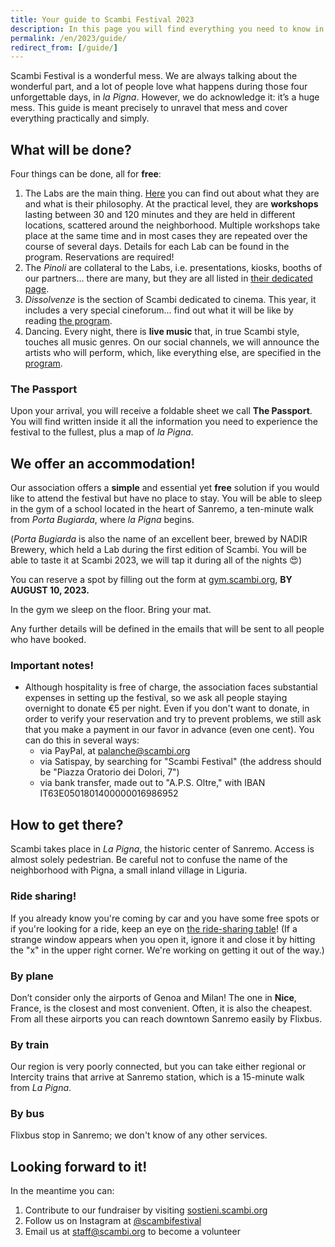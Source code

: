```yaml
---
title: Your guide to Scambi Festival 2023
description: In this page you will find everything you need to know in order to take part to the third edition of Scambi Festival!
permalink: /en/2023/guide/
redirect_from: [/guide/]
---
```

Scambi Festival is a wonderful mess. We are always talking about the wonderful part, and a lot of people love what happens during those four unforgettable days, in *la Pigna*. However, we do acknowledge it: it’s a huge mess. This guide is meant precisely to unravel that mess and cover everything practically and simply.

## What will be done?

Four things can be done, all for **free**:

1. The Labs are the main thing. [Here](https://scambi.org/en/labs) you can find out about what they are and what is their philosophy. At the practical level, they are **workshops** lasting between 30 and 120 minutes and they are held in different locations, scattered around the neighborhood. Multiple workshops take place at the same time and in most cases they are repeated over the course of several days. Details for each Lab can be found in the program. Reservations are required!
2. The *Pinoli* are collateral to the Labs, i.e. presentations, kiosks, booths of our partners… there are many, but they are all listed in [their dedicated page](https://scambi.org/en/2023/pinoli).
3. *Dissolvenze* is the section of Scambi dedicated to cinema. This year, it includes a very special cineforum… find out what it will be like by reading [the program](https://scambi.org/en/program).
4. Dancing. Every night, there is **live music** that, in true Scambi style, touches all music genres. On our social channels, we will announce the artists who will perform, which, like everything else, are specified in the [program](https://scambi.org/en/program).

### The Passport

Upon your arrival, you will receive a foldable sheet we call **The Passport**. You will find written inside it all the information you need to experience the festival to the fullest, plus a map of *la Pigna*.

## We offer an accommodation!

Our association offers a **simple** and essential yet **free** solution if you would like to attend the festival but have no place to stay. You will be able to sleep in the gym of a school located in the heart of Sanremo, a ten-minute walk from *Porta Bugiarda*, where *la Pigna* begins.

(*Porta Bugiarda* is also the name of an excellent beer, brewed by NADIR Brewery, which held a Lab during the first edition of Scambi. You will be able to taste it at Scambi 2023, we will tap it during all of the nights 😍)

You can reserve a spot by filling out the form at [gym.scambi.org](http://gym.scambi.org), **BY AUGUST 10, 2023.**

In the gym we sleep on the floor. Bring your mat.

Any further details will be defined in the emails that will be sent to all people who have booked.

### Important notes!

- Although hospitality is free of charge, the association faces substantial expenses in setting up the festival, so we ask all people staying overnight to donate €5 per night. Even if you don't want to donate, in order to verify your reservation and try to prevent problems, we still ask that you make a payment in our favor in advance (even one cent). You can do this in several ways: 
  - via PayPal, at palanche@scambi.org
  - via Satispay, by searching for "Scambi Festival" (the address should be "Piazza Oratorio dei Dolori, 7")
  - via bank transfer, made out to "A.P.S. Oltre," with IBAN IT63E0501801400000016986952

## How to get there?

Scambi takes place in *La Pigna*, the historic center of Sanremo. Access is almost solely pedestrian. Be careful not to confuse the name of the neighborhood with Pigna, a small inland village in Liguria.

### Ride sharing!

If you already know you're coming by car and you have some free spots or if you're looking for a ride, keep an eye on [the ride-sharing table](https://nuvola.scambi.org/s/QWoqXbCLGM7a6Z9 '2023 Scambi ride sharing')! (If a strange window appears when you open it, ignore it and close it by hitting the "x" in the upper right corner. We're working on getting it out of the way.)

### By plane

Don’t consider only the airports of Genoa and Milan! The one in **Nice**, France, is the closest and most convenient. Often, it is also the cheapest. From all these airports you can reach downtown Sanremo easily by Flixbus.

### By train

Our region is very poorly connected, but you can take either regional or Intercity trains that arrive at Sanremo station, which is a 15-minute walk from *La Pigna*.

### By bus

Flixbus stop in Sanremo; we don't know of any other services.

## Looking forward to it!

In the meantime you can:

1. Contribute to our fundraiser by visiting [sostieni.scambi.org](https://sostieni.scambi.org)
2. Follow us on Instagram at [@scambifestival](https://instagram.com/scambifestival)
3. Email us at [staff@scambi.org](mailto:staff@scambi.org?subject=Volunteer%20application) to become a volunteer
